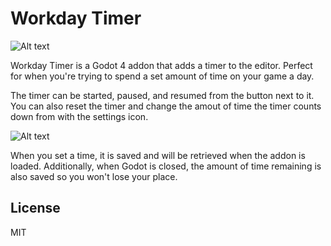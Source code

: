 # Workday Timer

![Alt text](screenshots/timer.PNG?raw=true "Workday Timer in the editor.")

Workday Timer is a Godot 4 addon that adds a timer to the editor. Perfect for when you're trying to spend a set amount of time on your game a day.

The timer can be started, paused, and resumed from the button next to it. You can also reset the timer and change the amout of time the timer counts down from with the settings icon. 

![Alt text](screenshots/settings.PNG?raw=true "Workday Timer settings window.")

When you set a time, it is saved and will be retrieved when the addon is loaded. Additionally, when Godot is closed, the amount of time remaining is also saved so you won't lose your place.

## License

MIT
